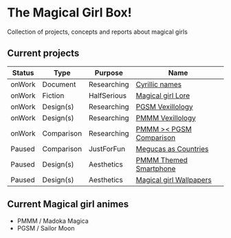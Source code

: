 # The Magical Girl Box!
Collection of projects, concepts and reports about magical girls

## Current projects
| Status | Type       | Purpose     | Name                                       |
| ------ | ---------- | ----------- | ------------------------------------------ |
| onWork | Document   | Researching | [Cyrillic names](cyrillicNames/)           |
| onWork | Fiction    | HalfSerious | [Magical girl Lore](KnabinoLore/)          |
| onWork | Design(s)  | Researching | [PGSM Vexillology](vexiPGSM/)              |
| onWork | Design(s)  | Researching | [PMMM Vexillology](vexiPMMM/)              |
| onWork | Comparison | Researching | [PMMM >< PGSM Comparison](cprsPMMM_PGSM/)  |
| Paused | Comparison | JustForFun  | [Megucas as Countries](cprsPMMM_Nation/)   |
| Paused | Design(s)  | Aesthetics  | [PMMM Themed Smartphone](PMMMThemedPhone/) |
| Paused | Design(s)  | Aesthetics  | [Magical girl Wallpapers](wallpapers/)     |

## Current Magical girl animes
- PMMM / Madoka Magica
- PGSM / Sailor Moon

